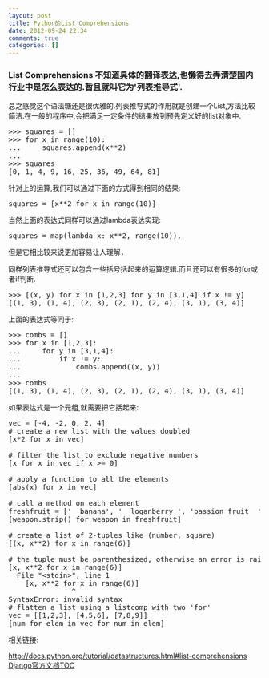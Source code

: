 ```yaml
---
layout: post
title: Python的List Comprehensions
date: 2012-09-24 22:34
comments: true
categories: []
---
```

<h3>List Comprehensions 不知道具体的翻译表达,也懒得去弄清楚国内行业中是怎么表达的.暂且就叫它为'列表推导式'.<!--more--></h3>
总之感觉这个语法糖还是很优雅的.列表推导式的作用就是创建一个List,方法比较简洁.在一般的程序中,会把满足一定条件的结果放到预先定义好的list对象中.
<pre>&gt;&gt;&gt; squares = []
&gt;&gt;&gt; for x in range(10):
...     squares.append(x**2)
...
&gt;&gt;&gt; squares
[0, 1, 4, 9, 16, 25, 36, 49, 64, 81]</pre>
针对上的运算,我们可以通过下面的方式得到相同的结果:
<pre>squares = [x**2 for x in range(10)]</pre>
当然上面的表达式同样可以通过lambda表达实现:

<tt>squares = map(lambda x: x**2, range(10)),</tt>

<tt>但是它相比较来说更加容易让人理解.</tt>

同样列表推导式还可以包含一些括号括起来的运算逻辑.而且还可以有很多的for或者if判断.
<pre>&gt;&gt;&gt; [(x, y) for x in [1,2,3] for y in [3,1,4] if x != y]
[(1, 3), (1, 4), (2, 3), (2, 1), (2, 4), (3, 1), (3, 4)]</pre>
上面的表达式等同于:
<pre>&gt;&gt;&gt; combs = []
&gt;&gt;&gt; for x in [1,2,3]:
...     for y in [3,1,4]:
...         if x != y:
...             combs.append((x, y))
...
&gt;&gt;&gt; combs
[(1, 3), (1, 4), (2, 3), (2, 1), (2, 4), (3, 1), (3, 4)]</pre>
如果表达式是一个元组,就需要把它括起来:
<pre>vec = [-4, -2, 0, 2, 4]
# create a new list with the values doubled
[x*2 for x in vec]

# filter the list to exclude negative numbers
[x for x in vec if x &gt;= 0]

# apply a function to all the elements
[abs(x) for x in vec]

# call a method on each element
freshfruit = ['  banana', '  loganberry ', 'passion fruit  ']
[weapon.strip() for weapon in freshfruit]

# create a list of 2-tuples like (number, square)
[(x, x**2) for x in range(6)]

# the tuple must be parenthesized, otherwise an error is raised
[x, x**2 for x in range(6)]
  File "&lt;stdin&gt;", line 1
    [x, x**2 for x in range(6)]
               ^
SyntaxError: invalid syntax
# flatten a list using a listcomp with two 'for'
vec = [[1,2,3], [4,5,6], [7,8,9]]
[num for elem in vec for num in elem]</pre>
相关链接:

<a href="http://docs.python.org/tutorial/datastructures.html#list-comprehensions">http://docs.python.org/tutorial/datastructures.html#list-comprehensions</a>
<a title="Django文档" href="http://www.yyxzy.org/2011/11/%E6%88%91%E5%87%86%E5%A4%87%E5%9C%A8%E6%8E%A5%E4%B8%8B%E6%9D%A5%E8%AF%BB%E4%B8%80%E8%AF%BBdjango%E7%9A%84%E5%AE%98%E6%96%B9%E6%96%87%E6%A1%A3/">Django官方文档TOC</a>
